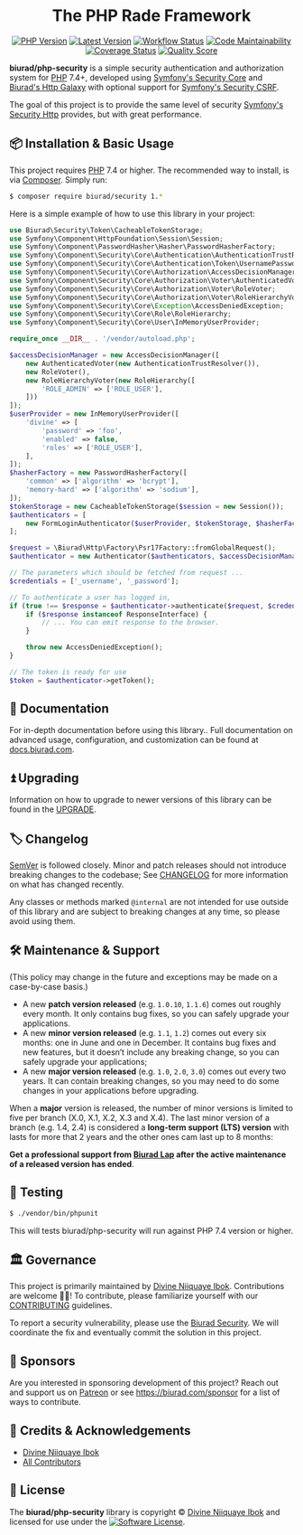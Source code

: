 <div align="center">

# The PHP Rade Framework

[![PHP Version](https://img.shields.io/packagist/php-v/biurad/security.svg?style=flat-square&colorB=%238892BF)](http://php.net)
[![Latest Version](https://img.shields.io/packagist/v/biurad/security.svg?style=flat-square)](https://packagist.org/packages/biurad/security)
[![Workflow Status](https://img.shields.io/github/workflow/status/biurad/php-security/build?style=flat-square)](https://github.com/biurad/php-security/actions?query=workflow%3Abuild)
[![Code Maintainability](https://img.shields.io/codeclimate/maintainability/biurad/php-security?style=flat-square)](https://codeclimate.com/github/biurad/php-security)
[![Coverage Status](https://img.shields.io/codecov/c/github/biurad/php-security?style=flat-square)](https://codecov.io/gh/biurad/php-security)
[![Quality Score](https://img.shields.io/scrutinizer/g/biurad/php-security.svg?style=flat-square)](https://scrutinizer-ci.com/g/biurad/php-security)

</div>

**biurad/php-security** is a simple security authentication and authorization system for [PHP] 7.4+, developed using [Symfony's Security Core][sfs-core] and [Biurad's Http Galaxy][php-http-galaxy] with optional support for [Symfony's Security CSRF][sfs-csrf].

The goal of this project is to provide the same level of security [Symfony's Security Http][sfs-http] provides, but with great performance.

## 📦 Installation & Basic Usage

This project requires [PHP] 7.4 or higher. The recommended way to install, is via [Composer]. Simply run:

```bash
$ composer require biurad/security 1.*
```

Here is a simple example of how to use this library in your project:

```php
use Biurad\Security\Token\CacheableTokenStorage;
use Symfony\Component\HttpFoundation\Session\Session;
use Symfony\Component\PasswordHasher\Hasher\PasswordHasherFactory;
use Symfony\Component\Security\Core\Authentication\AuthenticationTrustResolver;
use Symfony\Component\Security\Core\Authentication\Token\UsernamePasswordToken;
use Symfony\Component\Security\Core\Authorization\AccessDecisionManager;
use Symfony\Component\Security\Core\Authorization\Voter\AuthenticatedVoter;
use Symfony\Component\Security\Core\Authorization\Voter\RoleVoter;
use Symfony\Component\Security\Core\Authorization\Voter\RoleHierarchyVoter;
use Symfony\Component\Security\Core\Exception\AccessDeniedException;
use Symfony\Component\Security\Core\Role\RoleHierarchy;
use Symfony\Component\Security\Core\User\InMemoryUserProvider;

require_once __DIR__ . '/vendor/autoload.php';

$accessDecisionManager = new AccessDecisionManager([
    new AuthenticatedVoter(new AuthenticationTrustResolver()),
    new RoleVoter(),
    new RoleHierarchyVoter(new RoleHierarchy([
        'ROLE_ADMIN' => ['ROLE_USER'],
    ]))
]);
$userProvider = new InMemoryUserProvider([
    'divine' => [
        'password' => 'foo',
        'enabled' => false,
        'roles' => ['ROLE_USER'],
    ],
]);
$hasherFactory = new PasswordHasherFactory([
    'common' => ['algorithm' => 'bcrypt'],
    'memory-hard' => ['algorithm' => 'sodium'],
]);
$tokenStorage = new CacheableTokenStorage($session = new Session());
$authenticators = [
    new FormLoginAuthenticator($userProvider, $tokenStorage, $hasherFactory, null, $session),
];

$request = \Biurad\Http\Factory\Psr17Factory::fromGlobalRequest();
$authenticator = new Authenticator($authenticators, $accessDecisionManager);

// The parameters which should be fetched from request ...
$credentials = ['_username', '_password'];

// To authenticate a user has logged in,
if (true !== $response = $authenticator->authenticate($request, $credentials)) {
    if ($response instanceof ResponseInterface) {
        // ... You can emit response to the browser.
    }

    throw new AccessDeniedException();
}

// The token is ready for use
$token = $authenticator->getToken();

```

## 📓 Documentation

For in-depth documentation before using this library.. Full documentation on advanced usage, configuration, and customization can be found at [docs.biurad.com][docs].

## ⏫ Upgrading

Information on how to upgrade to newer versions of this library can be found in the [UPGRADE].

## 🏷️ Changelog

[SemVer](http://semver.org/) is followed closely. Minor and patch releases should not introduce breaking changes to the codebase; See [CHANGELOG] for more information on what has changed recently.

Any classes or methods marked `@internal` are not intended for use outside of this library and are subject to breaking changes at any time, so please avoid using them.

## 🛠️ Maintenance & Support

(This policy may change in the future and exceptions may be made on a case-by-case basis.)

- A new **patch version released** (e.g. `1.0.10`, `1.1.6`) comes out roughly every month. It only contains bug fixes, so you can safely upgrade your applications.
- A new **minor version released** (e.g. `1.1`, `1.2`) comes out every six months: one in June and one in December. It contains bug fixes and new features, but it doesn’t include any breaking change, so you can safely upgrade your applications;
- A new **major version released** (e.g. `1.0`, `2.0`, `3.0`) comes out every two years. It can contain breaking changes, so you may need to do some changes in your applications before upgrading.

When a **major** version is released, the number of minor versions is limited to five per branch (X.0, X.1, X.2, X.3 and X.4). The last minor version of a branch (e.g. 1.4, 2.4) is considered a **long-term support (LTS) version** with lasts for more that 2 years and the other ones cam last up to 8 months:

**Get a professional support from [Biurad Lap][] after the active maintenance of a released version has ended**.

## 🧪 Testing

```bash
$ ./vendor/bin/phpunit
```

This will tests biurad/php-security will run against PHP 7.4 version or higher.

## 🏛️ Governance

This project is primarily maintained by [Divine Niiquaye Ibok][@divineniiquaye]. Contributions are welcome 👷‍♀️! To contribute, please familiarize yourself with our [CONTRIBUTING] guidelines.

To report a security vulnerability, please use the [Biurad Security](https://security.biurad.com). We will coordinate the fix and eventually commit the solution in this project.

## 🙌 Sponsors

Are you interested in sponsoring development of this project? Reach out and support us on [Patreon](https://www.patreon.com/biurad) or see <https://biurad.com/sponsor> for a list of ways to contribute.

## 👥 Credits & Acknowledgements

- [Divine Niiquaye Ibok][@divineniiquaye]
- [All Contributors][]

## 📄 License

The **biurad/php-security** library is copyright © [Divine Niiquaye Ibok](https://divinenii.com) and licensed for use under the [![Software License](https://img.shields.io/badge/License-BSD--3-brightgreen.svg?style=flat-square)](LICENSE).

[Composer]: https://getcomposer.org
[PHP]: https://php.net
[@divineniiquaye]: https://github.com/divineniiquaye
[docs]: https://docs.biurad.com/php/security
[commit]: https://commits.biurad.com/php-security.git
[UPGRADE]: UPGRADE.md
[CHANGELOG]: CHANGELOG.md
[CONTRIBUTING]: ./.github/CONTRIBUTING.md
[All Contributors]: https://github.com/biurad/php-security/contributors
[Biurad Lap]: https://team.biurad.com
[email]: support@biurad.com
[message]: https://projects.biurad.com/message
[php-http-galaxy]: https://github.com/biurad/php-http-galaxy
[sfs-core]: https://github.com/symfony/security-core
[sfs-http]: https://github.com/symfony/security-http
[sfs-csrf]: https://github.com/symfony/security-csrf
